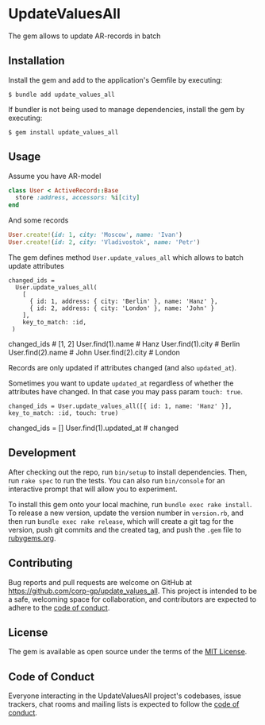 # UpdateValuesAll

The gem allows to update AR-records in batch

## Installation

Install the gem and add to the application's Gemfile by executing:

    $ bundle add update_values_all

If bundler is not being used to manage dependencies, install the gem by executing:

    $ gem install update_values_all

## Usage

Assume you have AR-model

```ruby
class User < ActiveRecord::Base
  store :address, accessors: %i[city]
end
```

And some records

```ruby
User.create!(id: 1, city: 'Moscow', name: 'Ivan')
User.create!(id: 2, city: 'Vladivostok', name: 'Petr')
```

The gem defines method `User.update_values_all` which allows to batch update attributes

```
changed_ids =
  User.update_values_all(
    [
      { id: 1, address: { city: 'Berlin' }, name: 'Hanz' },
      { id: 2, address: { city: 'London' }, name: 'John' }
    ],
    key_to_match: :id,
 )
```

changed_ids # [1, 2]
User.find(1).name # Hanz
User.find(1).city # Berlin
User.find(2).name # John
User.find(2).city # London

Records are only updated if attributes changed (and also `updated_at`).

Sometimes you want to update `updated_at` regardless of whether the attributes have changed. In that case you may pass param `touch: true`.

```
changed_ids = User.update_values_all([{ id: 1, name: 'Hanz' }], key_to_match: :id, touch: true)
```

changed_ids = []
User.find(1).updated_at # changed

## Development

After checking out the repo, run `bin/setup` to install dependencies. Then, run `rake spec` to run the tests. You can also run `bin/console` for an interactive prompt that will allow you to experiment.

To install this gem onto your local machine, run `bundle exec rake install`. To release a new version, update the version number in `version.rb`, and then run `bundle exec rake release`, which will create a git tag for the version, push git commits and the created tag, and push the `.gem` file to [rubygems.org](https://rubygems.org).

## Contributing

Bug reports and pull requests are welcome on GitHub at https://github.com/corp-gp/update_values_all. This project is intended to be a safe, welcoming space for collaboration, and contributors are expected to adhere to the [code of conduct](https://github.com/corp-gp/update_values_all/blob/master/CODE_OF_CONDUCT.md).

## License

The gem is available as open source under the terms of the [MIT License](https://opensource.org/licenses/MIT).

## Code of Conduct

Everyone interacting in the UpdateValuesAll project's codebases, issue trackers, chat rooms and mailing lists is expected to follow the [code of conduct](https://github.com/corp-gp/update_values_all/blob/master/CODE_OF_CONDUCT.md).
